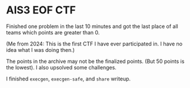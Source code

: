 # AIS3 EOF CTF

Finished one problem in the last 10 minutes and got the last place of all teams which points are greater than 0.

(Me from 2024: This is the first CTF I have ever participated in. I have no idea what I was doing then.)

The points in the archive may not be the finalized points. (But 50 points is the lowest). I also upsolved some challenges.

I finished `execgen`, `execgen-safe`, and `share` writeup.
